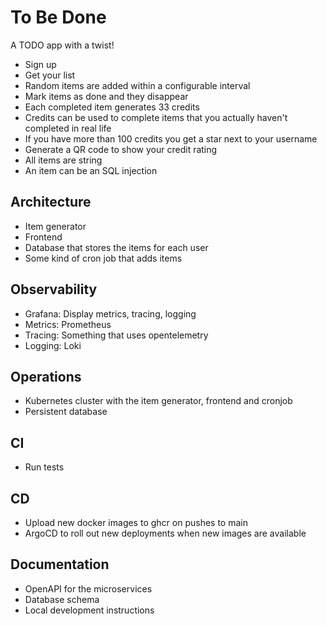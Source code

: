 # To Be Done

A TODO app with a twist!

- Sign up
- Get your list
- Random items are added within a configurable interval
- Mark items as done and they disappear
- Each completed item generates 33 credits
- Credits can be used to complete items that you actually haven't completed in
  real life
- If you have more than 100 credits you get a star next to your username
- Generate a QR code to show your credit rating
- All items are string
- An item can be an SQL injection

## Architecture

- Item generator
- Frontend
- Database that stores the items for each user
- Some kind of cron job that adds items

## Observability

- Grafana: Display metrics, tracing, logging
- Metrics: Prometheus
- Tracing: Something that uses opentelemetry
- Logging: Loki

## Operations

- Kubernetes cluster with the item generator, frontend and cronjob
- Persistent database

## CI

- Run tests

## CD

- Upload new docker images to ghcr on pushes to main
- ArgoCD to roll out new deployments when new images are available

## Documentation

- OpenAPI for the microservices
- Database schema
- Local development instructions

